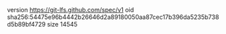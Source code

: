 version https://git-lfs.github.com/spec/v1
oid sha256:54475e96b4442b26646d2a89180050aa87cec17b396da5235b738d5b89bf4729
size 14545
